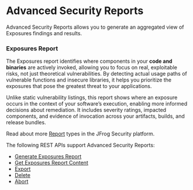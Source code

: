 # Advanced Security Reports

Advanced Security Reports allows you to generate an aggregated view of Exposures findings and results.

### Exposures Report

The Exposures report identifies where components in your **code and binaries** are actively invoked, allowing you to focus on real, exploitable risks, not just theoretical vulnerabilities. By detecting actual usage paths of vulnerable functions and insecure libraries, it helps you prioritize the exposures that pose the greatest threat to your applications.

Unlike static vulnerability listings, this report shows where an exposure occurs in the context of your software’s execution, enabling more informed decisions about remediation. It includes severity ratings, impacted components, and evidence of invocation across your artifacts, builds, and release bundles.

Read about more [Report](../../xray/features-and-capabilities/reports.md) types in the JFrog Security platform.

The following REST APIs support Advanced Security Reports:

* [Generate Exposures Report](https://jfrog.com/help/r/xray-rest-apis/generate-exposures-report)
* [Get Exposures Report Content](https://jfrog.com/help/r/xray-rest-apis/get-exposures-report-content?tocId=67CfJez5W9FKYlQK9gLMNQ)
* [Export](https://jfrog.com/help/r/xray-rest-apis/export)
* [Delete](https://jfrog.com/help/r/xray-rest-apis/delete)
* [Abort](https://jfrog.com/help/r/xray-rest-apis/abort)
